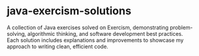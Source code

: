 # java-exercism-solutions
A collection of Java exercises solved on Exercism, demonstrating problem-solving, algorithmic thinking, and software development best practices. Each solution includes explanations and improvements to showcase my approach to writing clean, efficient code.  
